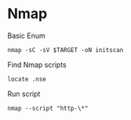 # Nmap

Basic Enum

```text
nmap -sC -sV $TARGET -oN initscan
```

Find Nmap scripts

```text
locate .nse
```

Run script

```text
nmap --script "http-\*"
```



